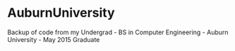 # AuburnUniversity
Backup of code from my Undergrad - BS in Computer Engineering - Auburn University - May 2015 Graduate
